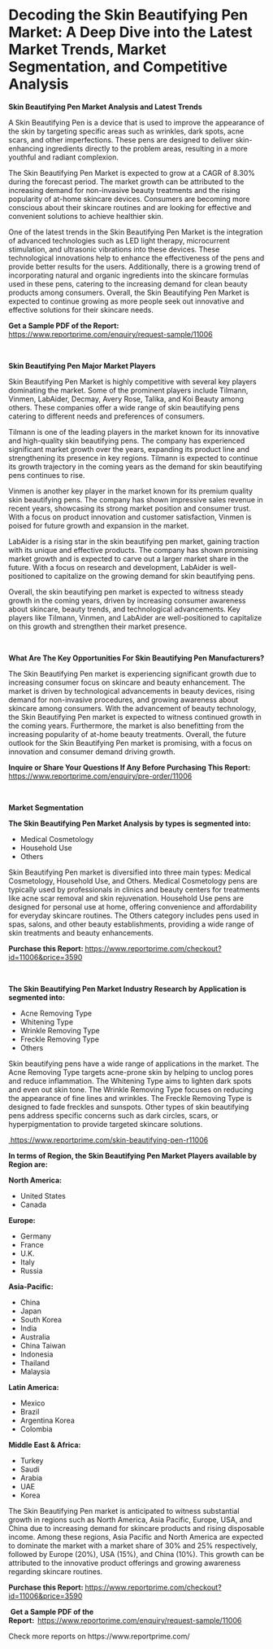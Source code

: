 <p><h1>Decoding the Skin Beautifying Pen Market: A Deep Dive into the Latest Market Trends, Market Segmentation, and Competitive Analysis</h1></p><p><strong>Skin Beautifying Pen Market Analysis and Latest Trends</strong></p>
<p><p>A Skin Beautifying Pen is a device that is used to improve the appearance of the skin by targeting specific areas such as wrinkles, dark spots, acne scars, and other imperfections. These pens are designed to deliver skin-enhancing ingredients directly to the problem areas, resulting in a more youthful and radiant complexion.</p><p>The Skin Beautifying Pen Market is expected to grow at a CAGR of 8.30% during the forecast period. The market growth can be attributed to the increasing demand for non-invasive beauty treatments and the rising popularity of at-home skincare devices. Consumers are becoming more conscious about their skincare routines and are looking for effective and convenient solutions to achieve healthier skin.</p><p>One of the latest trends in the Skin Beautifying Pen Market is the integration of advanced technologies such as LED light therapy, microcurrent stimulation, and ultrasonic vibrations into these devices. These technological innovations help to enhance the effectiveness of the pens and provide better results for the users. Additionally, there is a growing trend of incorporating natural and organic ingredients into the skincare formulas used in these pens, catering to the increasing demand for clean beauty products among consumers. Overall, the Skin Beautifying Pen Market is expected to continue growing as more people seek out innovative and effective solutions for their skincare needs.</p></p>
<p><strong>Get a Sample PDF of the Report:&nbsp;</strong> <a href="https://www.reportprime.com/enquiry/request-sample/11006">https://www.reportprime.com/enquiry/request-sample/11006</a></p>
<p>&nbsp;</p>
<p><strong>Skin Beautifying Pen Major Market Players</strong></p>
<p><p>Skin Beautifying Pen Market is highly competitive with several key players dominating the market. Some of the prominent players include Tilmann, Vinmen, LabAider, Decmay, Avery Rose, Talika, and Koi Beauty among others. These companies offer a wide range of skin beautifying pens catering to different needs and preferences of consumers.</p><p>Tilmann is one of the leading players in the market known for its innovative and high-quality skin beautifying pens. The company has experienced significant market growth over the years, expanding its product line and strengthening its presence in key regions. Tilmann is expected to continue its growth trajectory in the coming years as the demand for skin beautifying pens continues to rise.</p><p>Vinmen is another key player in the market known for its premium quality skin beautifying pens. The company has shown impressive sales revenue in recent years, showcasing its strong market position and consumer trust. With a focus on product innovation and customer satisfaction, Vinmen is poised for future growth and expansion in the market.</p><p>LabAider is a rising star in the skin beautifying pen market, gaining traction with its unique and effective products. The company has shown promising market growth and is expected to carve out a larger market share in the future. With a focus on research and development, LabAider is well-positioned to capitalize on the growing demand for skin beautifying pens.</p><p>Overall, the skin beautifying pen market is expected to witness steady growth in the coming years, driven by increasing consumer awareness about skincare, beauty trends, and technological advancements. Key players like Tilmann, Vinmen, and LabAider are well-positioned to capitalize on this growth and strengthen their market presence.</p></p>
<p>&nbsp;</p>
<p><strong>What Are The Key Opportunities For Skin Beautifying Pen Manufacturers?</strong></p>
<p><p>The Skin Beautifying Pen market is experiencing significant growth due to increasing consumer focus on skincare and beauty enhancement. The market is driven by technological advancements in beauty devices, rising demand for non-invasive procedures, and growing awareness about skincare among consumers. With the advancement of beauty technology, the Skin Beautifying Pen market is expected to witness continued growth in the coming years. Furthermore, the market is also benefitting from the increasing popularity of at-home beauty treatments. Overall, the future outlook for the Skin Beautifying Pen market is promising, with a focus on innovation and consumer demand driving growth.</p></p>
<p><strong>Inquire or Share Your Questions If Any Before Purchasing This Report:</strong> <a href="https://www.reportprime.com/enquiry/pre-order/11006">https://www.reportprime.com/enquiry/pre-order/11006</a></p>
<p>&nbsp;</p>
<p><strong>Market Segmentation</strong></p>
<p><strong>The Skin Beautifying Pen Market Analysis by types is segmented into:</strong></p>
<p><ul><li>Medical Cosmetology</li><li>Household Use</li><li>Others</li></ul></p>
<p><p>Skin Beautifying Pen market is diversified into three main types: Medical Cosmetology, Household Use, and Others. Medical Cosmetology pens are typically used by professionals in clinics and beauty centers for treatments like acne scar removal and skin rejuvenation. Household Use pens are designed for personal use at home, offering convenience and affordability for everyday skincare routines. The Others category includes pens used in spas, salons, and other beauty establishments, providing a wide range of skin treatments and beauty enhancements.</p></p>
<p><strong>Purchase this Report:&nbsp;</strong><a href="https://www.reportprime.com/checkout?id=11006&price=3590">https://www.reportprime.com/checkout?id=11006&price=3590</a></p>
<p>&nbsp;</p>
<p><strong>The Skin Beautifying Pen Market Industry Research by Application is segmented into:</strong></p>
<p><ul><li>Acne Removing Type</li><li>Whitening Type</li><li>Wrinkle Removing Type</li><li>Freckle Removing Type</li><li>Others</li></ul></p>
<p><p>Skin beautifying pens have a wide range of applications in the market. The Acne Removing Type targets acne-prone skin by helping to unclog pores and reduce inflammation. The Whitening Type aims to lighten dark spots and even out skin tone. The Wrinkle Removing Type focuses on reducing the appearance of fine lines and wrinkles. The Freckle Removing Type is designed to fade freckles and sunspots. Other types of skin beautifying pens address specific concerns such as dark circles, scars, or hyperpigmentation to provide targeted skincare solutions.</p></p>
<p><a href="https://www.reportprime.com/skin-beautifying-pen-r11006">&nbsp;https://www.reportprime.com/skin-beautifying-pen-r11006</a></p>
<p><strong>In terms of Region, the Skin Beautifying Pen Market Players available by Region are:</strong></p>
<p>
    <p> <strong> North America: </strong>
        <ul>
            <li>United States</li>
            <li>Canada</li>
        </ul>
        </p> 
    <p> <strong> Europe: </strong>
        <ul>
            <li>Germany</li>
            <li>France</li>
            <li>U.K.</li>
            <li>Italy</li>
            <li>Russia</li>
        </ul>
        </p> 
    <p> <strong> Asia-Pacific: </strong>
        <ul>
            <li>China</li>
            <li>Japan</li>
            <li>South Korea</li>
            <li>India</li>
            <li>Australia</li>
            <li>China Taiwan</li>
            <li>Indonesia</li>
            <li>Thailand</li>
            <li>Malaysia</li>
        </ul>
        </p> 
    <p> <strong> Latin America: </strong>
        <ul>
            <li>Mexico</li>
            <li>Brazil</li>
            <li>Argentina Korea</li>
            <li>Colombia</li>
        </ul>
        </p> 
    <p> <strong> Middle East & Africa: </strong>
        <ul>
            <li>Turkey</li>
            <li>Saudi</li>
            <li>Arabia</li>
            <li>UAE</li>
            <li>Korea</li>
        </ul>
    </p>
    </p>
<p><p>The Skin Beautifying Pen market is anticipated to witness substantial growth in regions such as North America, Asia Pacific, Europe, USA, and China due to increasing demand for skincare products and rising disposable income. Among these regions, Asia Pacific and North America are expected to dominate the market with a market share of 30% and 25% respectively, followed by Europe (20%), USA (15%), and China (10%). This growth can be attributed to the innovative product offerings and growing awareness regarding skincare routines.</p></p>
<p><strong>Purchase this Report: </strong><a href="https://www.reportprime.com/checkout?id=11006&price=3590">https://www.reportprime.com/checkout?id=11006&price=3590</a></p>
<p>&nbsp;<strong>Get a Sample PDF of the Report:&nbsp;&nbsp;</strong><a href="https://www.reportprime.com/enquiry/request-sample/11006">https://www.reportprime.com/enquiry/request-sample/11006</a></p>
<p><strong></strong></p>
<p>Check more reports on https://www.reportprime.com/</p>